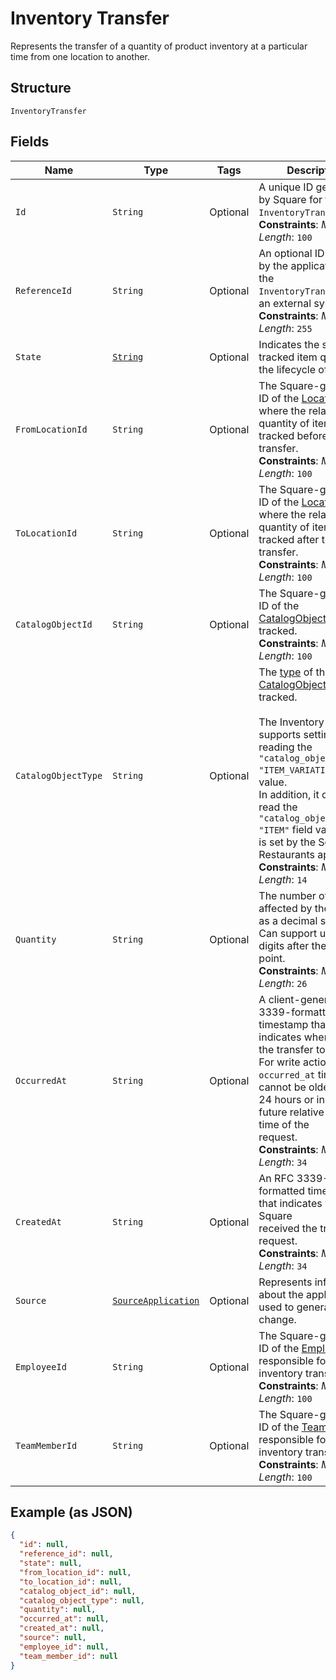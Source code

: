 
# Inventory Transfer

Represents the transfer of a quantity of product inventory at a
particular time from one location to another.

## Structure

`InventoryTransfer`

## Fields

| Name | Type | Tags | Description | Getter |
|  --- | --- | --- | --- | --- |
| `Id` | `String` | Optional | A unique ID generated by Square for the<br>`InventoryTransfer`.<br>**Constraints**: *Maximum Length*: `100` | String getId() |
| `ReferenceId` | `String` | Optional | An optional ID provided by the application to tie the<br>`InventoryTransfer` to an external system.<br>**Constraints**: *Maximum Length*: `255` | String getReferenceId() |
| `State` | [`String`](../../doc/models/inventory-state.md) | Optional | Indicates the state of a tracked item quantity in the lifecycle of goods. | String getState() |
| `FromLocationId` | `String` | Optional | The Square-generated ID of the [Location](../../doc/models/location.md) where the related<br>quantity of items was tracked before the transfer.<br>**Constraints**: *Maximum Length*: `100` | String getFromLocationId() |
| `ToLocationId` | `String` | Optional | The Square-generated ID of the [Location](../../doc/models/location.md) where the related<br>quantity of items was tracked after the transfer.<br>**Constraints**: *Maximum Length*: `100` | String getToLocationId() |
| `CatalogObjectId` | `String` | Optional | The Square-generated ID of the<br>[CatalogObject](../../doc/models/catalog-object.md) being tracked.<br>**Constraints**: *Maximum Length*: `100` | String getCatalogObjectId() |
| `CatalogObjectType` | `String` | Optional | The [type](../../doc/models/catalog-object-type.md) of the [CatalogObject](../../doc/models/catalog-object.md) being tracked.<br><br>The Inventory API supports setting and reading the `"catalog_object_type": "ITEM_VARIATION"` field value.<br>In addition, it can also read the `"catalog_object_type": "ITEM"` field value that is set by the Square Restaurants app.<br>**Constraints**: *Maximum Length*: `14` | String getCatalogObjectType() |
| `Quantity` | `String` | Optional | The number of items affected by the transfer as a decimal string.<br>Can support up to 5 digits after the decimal point.<br>**Constraints**: *Maximum Length*: `26` | String getQuantity() |
| `OccurredAt` | `String` | Optional | A client-generated RFC 3339-formatted timestamp that indicates when<br>the transfer took place. For write actions, the `occurred_at` timestamp<br>cannot be older than 24 hours or in the future relative to the time of the<br>request.<br>**Constraints**: *Maximum Length*: `34` | String getOccurredAt() |
| `CreatedAt` | `String` | Optional | An RFC 3339-formatted timestamp that indicates when Square<br>received the transfer request.<br>**Constraints**: *Maximum Length*: `34` | String getCreatedAt() |
| `Source` | [`SourceApplication`](../../doc/models/source-application.md) | Optional | Represents information about the application used to generate a change. | SourceApplication getSource() |
| `EmployeeId` | `String` | Optional | The Square-generated ID of the [Employee](../../doc/models/employee.md) responsible for the<br>inventory transfer.<br>**Constraints**: *Maximum Length*: `100` | String getEmployeeId() |
| `TeamMemberId` | `String` | Optional | The Square-generated ID of the [Team Member](../../doc/models/team-member.md) responsible for the<br>inventory transfer.<br>**Constraints**: *Maximum Length*: `100` | String getTeamMemberId() |

## Example (as JSON)

```json
{
  "id": null,
  "reference_id": null,
  "state": null,
  "from_location_id": null,
  "to_location_id": null,
  "catalog_object_id": null,
  "catalog_object_type": null,
  "quantity": null,
  "occurred_at": null,
  "created_at": null,
  "source": null,
  "employee_id": null,
  "team_member_id": null
}
```


